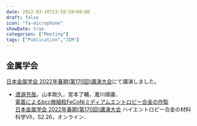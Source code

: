 ```yaml
---
date: 2022-03-16T23:59:59+09:00
draft: false
icon: "fa-microphone"
showDate: true
categories: ["Meeting"]
tags: ["Publication","JIM"]
---
```


## 金属学会
[日本金属学会 2022年春期(第170回)講演大会](https://jim.or.jp/MEETINGS/2022_spr/news/meeting-guide.html)にて講演しました。

* <u>渡邉充哉</u>，山本剛久，宮本了輔，瀧川順庸．  
[電着によるbcc微細粒FeCoNiミディアムエントロピー合金の作製](https://confit.atlas.jp/guide/event/jim2022spring/subject/2J08-16-09/advanced)  
[日本金属学会 2022年春期(第170回)講演大会](https://jim.or.jp/MEETINGS/2022_spr/news/meeting-guide.html) ハイエントロピー合金の材料科学VII，S2.26，オンライン．

<div class="iframely-embed"><div class="iframely-responsive" style="height: 140px; padding-bottom: 0;"><a href="https://confit.atlas.jp/guide/event/jim2022spring/subject/2J08-16-09/detail" data-iframely-url="//iframely.net/V2APPZZ"></a></div></div><script async src="//iframely.net/embed.js"></script>